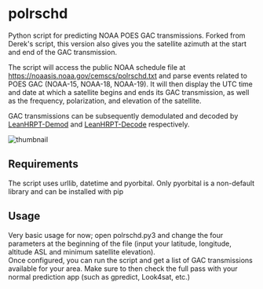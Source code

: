 # polrschd
Python script for predicting NOAA POES GAC transmissions. Forked from Derek's script, this version also gives you the satellite azimuth at the start and end of the GAC transmission.

The script will access the public NOAA schedule file at https://noaasis.noaa.gov/cemscs/polrschd.txt and parse events related to POES GAC (NOAA-15, NOAA-18, NOAA-19). It will then display the UTC time and date at which a satellite begins and ends its GAC transmission, as well as the frequency, polarization, and elevation of the satellite.  

GAC transmissions can be subsequently demodulated and decoded by [LeanHRPT-Demod](https://github.com/Xerbo/LeanHRPT-Demod/) and [LeanHRPT-Decode](https://github.com/Xerbo/LeanHRPT-Decode/tree/gac) respectively.

![thumbnail](https://github.com/sgcderek/polrschd/blob/main/thumbnail.jpeg?raw=true)

## Requirements
The script uses urllib, datetime and pyorbital. Only pyorbital is a non-default library and can be installed with pip

## Usage
Very basic usage for now; open polrschd.py3 and change the four parameters at the beginning of the file (input your latitude, longitude, altitude ASL and minimum satellite elevation).  
Once configured, you can run the script and get a list of GAC transmissions available for your area. Make sure to then check the full pass with your normal prediction app (such as gpredict, Look4sat, etc.)

